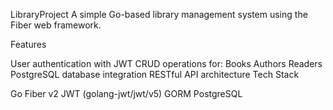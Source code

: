 LibraryProject
A simple Go-based library management system using the Fiber web framework.

Features

User authentication with JWT
CRUD operations for:
Books
Authors
Readers
PostgreSQL database integration
RESTful API architecture
Tech Stack

Go
Fiber v2
JWT (golang-jwt/jwt/v5)
GORM
PostgreSQL
